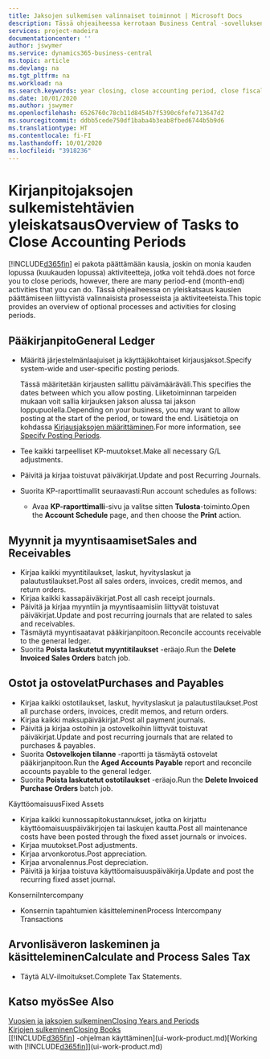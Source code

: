 ```yaml
---
title: Jaksojen sulkemisen valinnaiset toiminnot | Microsoft Docs
description: Tässä ohjeaiheessa kerrotaan Business Central -sovelluksen kirjanpitojaksojen sulkemisen valinnaisista prosesseista ja toiminnoista.
services: project-madeira
documentationcenter: ''
author: jswymer
ms.service: dynamics365-business-central
ms.topic: article
ms.devlang: na
ms.tgt_pltfrm: na
ms.workload: na
ms.search.keywords: year closing, close accounting period, close fiscal year, aging, creditor payments, vendor payments
ms.date: 10/01/2020
ms.author: jswymer
ms.openlocfilehash: 6526760c78cb11d8454b7f5390c6fefe713647d2
ms.sourcegitcommit: ddbb5cede750df1baba4b3eab8fbed6744b5b9d6
ms.translationtype: HT
ms.contentlocale: fi-FI
ms.lasthandoff: 10/01/2020
ms.locfileid: "3918236"
---
```

# <a name="overview-of-tasks-to-close-accounting-periods"></a><span data-ttu-id="5e80e-103">Kirjanpitojaksojen sulkemistehtävien yleiskatsaus</span><span class="sxs-lookup"><span data-stu-id="5e80e-103">Overview of Tasks to Close Accounting Periods</span></span>
[!INCLUDE[d365fin](includes/d365fin_md.md)] <span data-ttu-id="5e80e-104">ei pakota päättämään kausia, joskin on monia kauden lopussa (kuukauden lopussa) aktiviteetteja, jotka voit tehdä.</span><span class="sxs-lookup"><span data-stu-id="5e80e-104">does not force you to close periods, however, there are many period-end (month-end) activities that you can do.</span></span> <span data-ttu-id="5e80e-105">Tässä ohjeaiheessa on yleiskatsaus kausien päättämiseen liittyvistä valinnaisista prosesseista ja aktiviteeteista.</span><span class="sxs-lookup"><span data-stu-id="5e80e-105">This topic provides an overview of optional processes and activities for closing periods.</span></span>  

## <a name="general-ledger"></a><span data-ttu-id="5e80e-106">Pääkirjanpito</span><span class="sxs-lookup"><span data-stu-id="5e80e-106">General Ledger</span></span>
* <span data-ttu-id="5e80e-107">Määritä järjestelmänlaajuiset ja käyttäjäkohtaiset kirjausjaksot.</span><span class="sxs-lookup"><span data-stu-id="5e80e-107">Specify system-wide and user-specific posting periods.</span></span>  

    <span data-ttu-id="5e80e-108">Tässä määritetään kirjausten sallittu päivämääräväli.</span><span class="sxs-lookup"><span data-stu-id="5e80e-108">This specifies the dates between which you allow posting.</span></span> <span data-ttu-id="5e80e-109">Liiketoiminnan tarpeiden mukaan voit sallia kirjauksen jakson alussa tai jakson loppupuolella.</span><span class="sxs-lookup"><span data-stu-id="5e80e-109">Depending on your business, you may want to allow posting at the start of the period, or toward the end.</span></span> <span data-ttu-id="5e80e-110">Lisätietoja on kohdassa [Kirjausjaksojen määrittäminen](finance-how-specify-posting-periods.md).</span><span class="sxs-lookup"><span data-stu-id="5e80e-110">For more information, see [Specify Posting Periods](finance-how-specify-posting-periods.md).</span></span>  
* <span data-ttu-id="5e80e-111">Tee kaikki tarpeelliset KP-muutokset.</span><span class="sxs-lookup"><span data-stu-id="5e80e-111">Make all necessary G/L adjustments.</span></span>  
* <span data-ttu-id="5e80e-112">Päivitä ja kirjaa toistuvat päiväkirjat.</span><span class="sxs-lookup"><span data-stu-id="5e80e-112">Update and post Recurring Journals.</span></span>  
  <!--* Process Consolidations-->
* <span data-ttu-id="5e80e-113">Suorita KP-raporttimallit seuraavasti:</span><span class="sxs-lookup"><span data-stu-id="5e80e-113">Run account schedules as follows:</span></span>  
  * <span data-ttu-id="5e80e-114">Avaa **KP-raporttimalli**-sivu ja valitse sitten **Tulosta**-toiminto.</span><span class="sxs-lookup"><span data-stu-id="5e80e-114">Open the **Account Schedule** page, and then choose the **Print** action.</span></span>  

## <a name="sales-and-receivables"></a><span data-ttu-id="5e80e-115">Myynnit ja myyntisaamiset</span><span class="sxs-lookup"><span data-stu-id="5e80e-115">Sales and Receivables</span></span>
* <span data-ttu-id="5e80e-116">Kirjaa kaikki myyntitilaukset, laskut, hyvityslaskut ja palautustilaukset.</span><span class="sxs-lookup"><span data-stu-id="5e80e-116">Post all sales orders, invoices, credit memos, and return orders.</span></span>  
* <span data-ttu-id="5e80e-117">Kirjaa kaikki kassapäiväkirjat.</span><span class="sxs-lookup"><span data-stu-id="5e80e-117">Post all cash receipt journals.</span></span>  
* <span data-ttu-id="5e80e-118">Päivitä ja kirjaa myyntiin ja myyntisaamisiin liittyvät toistuvat päiväkirjat.</span><span class="sxs-lookup"><span data-stu-id="5e80e-118">Update and post recurring journals that are related to sales and receivables.</span></span>  
* <span data-ttu-id="5e80e-119">Täsmäytä myyntisaatavat pääkirjanpitoon.</span><span class="sxs-lookup"><span data-stu-id="5e80e-119">Reconcile accounts receivable to the general ledger.</span></span>  
* <span data-ttu-id="5e80e-120">Suorita **Poista laskutetut myyntitilaukset** -eräajo.</span><span class="sxs-lookup"><span data-stu-id="5e80e-120">Run the **Delete Invoiced Sales Orders** batch job.</span></span>  

## <a name="purchases-and-payables"></a><span data-ttu-id="5e80e-121">Ostot ja ostovelat</span><span class="sxs-lookup"><span data-stu-id="5e80e-121">Purchases and Payables</span></span>
* <span data-ttu-id="5e80e-122">Kirjaa kaikki ostotilaukset, laskut, hyvityslaskut ja palautustilaukset.</span><span class="sxs-lookup"><span data-stu-id="5e80e-122">Post all purchase orders, invoices, credit memos, and return orders.</span></span>  
* <span data-ttu-id="5e80e-123">Kirjaa kaikki maksupäiväkirjat.</span><span class="sxs-lookup"><span data-stu-id="5e80e-123">Post all payment journals.</span></span>  
* <span data-ttu-id="5e80e-124">Päivitä ja kirjaa ostoihin ja ostovelkoihin liittyvät toistuvat päiväkirjat.</span><span class="sxs-lookup"><span data-stu-id="5e80e-124">Update and post recurring journals that are related to purchases & payables.</span></span>  
* <span data-ttu-id="5e80e-125">Suorita **Ostovelkojen tilanne** -raportti ja täsmäytä ostovelat pääkirjanpitoon.</span><span class="sxs-lookup"><span data-stu-id="5e80e-125">Run the **Aged Accounts Payable** report and reconcile accounts payable to the general ledger.</span></span>  
* <span data-ttu-id="5e80e-126">Suorita **Poista laskutetut ostotilaukset** -eräajo.</span><span class="sxs-lookup"><span data-stu-id="5e80e-126">Run the **Delete Invoiced Purchase Orders** batch job.</span></span>  

<span data-ttu-id="5e80e-127">Käyttöomaisuus</span><span class="sxs-lookup"><span data-stu-id="5e80e-127">Fixed Assets</span></span>
* <span data-ttu-id="5e80e-128">Kirjaa kaikki kunnossapitokustannukset, jotka on kirjattu käyttöomaisuuspäiväkirjojen tai laskujen kautta.</span><span class="sxs-lookup"><span data-stu-id="5e80e-128">Post all maintenance costs have been posted through the fixed asset journals or invoices.</span></span>
* <span data-ttu-id="5e80e-129">Kirjaa muutokset.</span><span class="sxs-lookup"><span data-stu-id="5e80e-129">Post adjustments.</span></span>
* <span data-ttu-id="5e80e-130">Kirjaa arvonkorotus.</span><span class="sxs-lookup"><span data-stu-id="5e80e-130">Post appreciation.</span></span>
* <span data-ttu-id="5e80e-131">Kirjaa arvonalennus.</span><span class="sxs-lookup"><span data-stu-id="5e80e-131">Post depreciation.</span></span>
* <span data-ttu-id="5e80e-132">Päivitä ja kirjaa toistuva käyttöomaisuuspäiväkirja.</span><span class="sxs-lookup"><span data-stu-id="5e80e-132">Update and post the recurring fixed asset journal.</span></span>

<span data-ttu-id="5e80e-133">Konserni</span><span class="sxs-lookup"><span data-stu-id="5e80e-133">Intercompany</span></span>
* <span data-ttu-id="5e80e-134">Konsernin tapahtumien käsitteleminen</span><span class="sxs-lookup"><span data-stu-id="5e80e-134">Process Intercompany Transactions</span></span>

## <a name="calculate-and-process-sales-tax"></a><span data-ttu-id="5e80e-135">Arvonlisäveron laskeminen ja käsitteleminen</span><span class="sxs-lookup"><span data-stu-id="5e80e-135">Calculate and Process Sales Tax</span></span>
* <span data-ttu-id="5e80e-136">Täytä ALV-ilmoitukset.</span><span class="sxs-lookup"><span data-stu-id="5e80e-136">Complete Tax Statements.</span></span>  

## <a name="see-also"></a><span data-ttu-id="5e80e-137">Katso myös</span><span class="sxs-lookup"><span data-stu-id="5e80e-137">See Also</span></span>
[<span data-ttu-id="5e80e-138">Vuosien ja jaksojen sulkeminen</span><span class="sxs-lookup"><span data-stu-id="5e80e-138">Closing Years and Periods</span></span>](year-close-years-periods.md)  
[<span data-ttu-id="5e80e-139">Kirjojen sulkeminen</span><span class="sxs-lookup"><span data-stu-id="5e80e-139">Closing Books</span></span>](year-close-books.md)  
<span data-ttu-id="5e80e-140">[[!INCLUDE[d365fin](includes/d365fin_md.md)] -ohjelman käyttäminen](ui-work-product.md)</span><span class="sxs-lookup"><span data-stu-id="5e80e-140">[Working with [!INCLUDE[d365fin](includes/d365fin_md.md)]](ui-work-product.md)</span></span>
